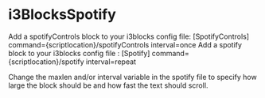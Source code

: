 # i3BlocksSpotify
Add a spotifyControls block to your i3blocks config file:
[SpotifyControls]
command={scriptlocation}/spotifyControls
interval=once
Add a spotify block to your i3blocks config file :
[Spotify]
command={scriptlocation}/spotify
interval=repeat

Change the maxlen and/or interval variable in the spotify file to specify how large the block should be and how fast the text should scroll.
